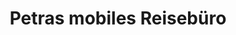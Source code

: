 ---
title: "Petras mobiles Reisebüro"
url: /auerbach-i-d-opf/petras-mobiles-reisebuero/
shop: Reisebüro
---
